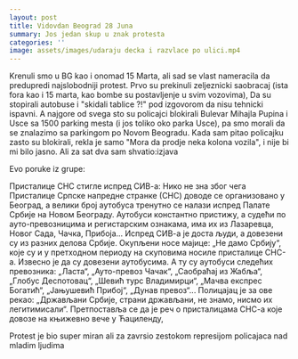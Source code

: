 ```yaml
---
layout: post
title: Vidovdan Beograd 28 Juna
summary: Jos jedan skup u znak protesta
categories: ''
image: assets/images/udaraju decka i razvlace po ulici.mp4
---
```

Krenuli smo u BG kao i onomad 15 Marta, ali sad se vlast nameracila da predupredi najslobodniji protest.
Prvo su prekinuli zeljeznicki saobracaj (ista fora kao i 15 marta, kao bombe su postavljenje u svim vozovima), Da su stopirali autobuse i "skidali tablice ?!" pod izgovorom da nisu tehnicki ispavni.
A najgore od svega sto su policajci blokirali Bulevar Mihajla Pupina i Usce sa 1500 parking mesta (i jos toliko oko parka Usce), pa smo morali da se znalazimo sa parkingom po Novom Beogradu. 
Kada sam pitao policajku zasto su blokirali, rekla je samo "Mora da prodje neka kolona vozila", i nije bi mi bilo jasno. Ali za sat dva sam shvatio:izjava 
 
Evo poruke iz grupe:

Присталице СНС стигле испред СИВ-а: Нико не зна због чега
Присталице Српске напредне странке (СНС) доводе се организовано у Београд, а велики број аутобуса тренутно се налази испред Палате Србије на Новом Београду. Аутобуси константно пристижу, а судећи по ауто-превозницима и регистарским ознакама, има их из Лазаревца, Новог Сада, Чачка, Прибоја... 
Испред СИВ-а је доста људи, а довезени су из разних делова Србије.
Окупљени носе мајице: „Не дамо Србију“, које су и у претходном периоду на скуповима носиле присталице СНС-а.
Извесно је да су довезени аутобусима.
А ту су аутобуси следећих превозника: „Ласта“, „Ауто-превоз Чачак“, „Саобраћај из Жабља“, „Глобус Деспотовац“, „Шевић турс Владимирци“, „Мачва експрес Богатић“, „Јањушевић Прибој“, „Дунав превоз“...
Полицајац је за ове рекао: „Држављани Србије, страни држављани, не знамо, нисмо их легитимисали“.
Претпоставља се да је реч о присталицама СНС-а које довозе на књижевно вече у Ћациленду,



Protest je bio super miran ali za zavrsio zestokom represijom policajaca nad mladim ljudima

